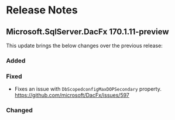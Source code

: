# Release Notes

## Microsoft.SqlServer.DacFx 170.1.11-preview

This update brings the below changes over the previous release:

### Added

### Fixed
* Fixes an issue with `DbScopedconfigMaxDOPSecondary` property. https://github.com/microsoft/DacFx/issues/597 
### Changed
